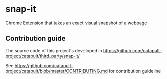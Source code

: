 # snap-it
Chrome Extension that takes an exact visual snapshot of a webpage

## Contribution guide
The source code of this project's developed in
https://github.com/catapult-project/catapult/third_party/snap-it/

See https://github.com/catapult-project/catapult/blob/master/CONTRIBUTING.md for
contribution guideline
